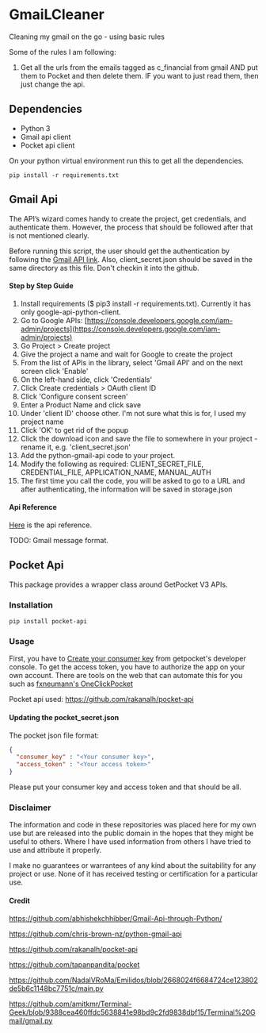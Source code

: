 # GmaiLCleaner
Cleaning my gmail on the go - using basic rules

Some of the rules I am following:

1. Get all the urls from the emails tagged as c_financial from gmail AND put them to Pocket and then delete them.
   IF you want to just read them, then just change the api.


## Dependencies

- Python 3
- Gmail api client
- Pocket api client

On your python virtual environment run this to get all the dependencies.

```pip install -r requirements.txt```


## Gmail Api

The API’s wizard comes handy to create the project, get credentials, and authenticate them. However, the process that should be followed after that is not mentioned clearly.

Before running this script, the user should get the authentication by following 
the [Gmail API link](https://developers.google.com/gmail/api/quickstart/python).
Also, client_secret.json should be saved in the same directory as this file. Don't checkin it into the github. 

#### Step by Step Guide

1. Install requirements ($ pip3 install -r requirements.txt). Currently it has only google-api-python-client.
2. Go to Google APIs: [https://console.developers.google.com/iam-admin/projects](https://console.developers.google.com/iam-admin/projects)
3. Go Project > Create project
4. Give the project a name and wait for Google to create the project
5. From the list of APIs in the library, select 'Gmail API' and on the next screen click 'Enable'
6. On the left-hand side, click 'Credentials'
7. Click Create credentials > OAuth client ID
8. Click 'Configure consent screen'
9. Enter a Product Name and click save
10. Under 'client ID' choose other. I'm not sure what this is for, I used my project name
11. Click 'OK' to get rid of the popup
12. Click the download icon and save the file to somewhere in your project - rename it, e.g. 'client_secret.json'
13. Add the python-gmail-api code to your project.
14. Modify the following as required: CLIENT_SECRET_FILE, CREDENTIAL_FILE, APPLICATION_NAME, MANUAL_AUTH
15. The first time you call the code, you will be asked to go to a URL and after authenticating, the information will be saved in storage.json

#### Api Reference

[Here](https://developers.google.com/gmail/api/v1/reference/) is the api reference.

TODO: Gmail message format.

## Pocket Api
This package provides a wrapper class around GetPocket V3 APIs.

### Installation

```
pip install pocket-api
```

### Usage

First, you have to [Create your consumer key](https://getpocket.com/developer/apps/new) from getpocket's developer console. To get the access token, you have to authorize the app on your own account. There are tools on the web that can automate this for you such as [fxneumann's OneClickPocket](http://reader.fxneumann.de/plugins/oneclickpocket/auth.php)

Pocket api used: https://github.com/rakanalh/pocket-api

#### Updating the pocket_secret.json
The pocket json file format:
```json
{
  "consumer_key" : "<Your consumer key>",
  "access_token" : "<Your access token>"
}
```
Please put your consumer key and access token and that should be all.


### Disclaimer
The information and code in these repositories was placed here for my own use but are released into the public domain in the hopes that they might be useful to others. Where I have used information from others I have tried to use and attribute it properly.

I make no guarantees or warrantees of any kind about the suitability for any project or use. None of it has received testing or certification for a particular use.

#### Credit

https://github.com/abhishekchhibber/Gmail-Api-through-Python/

https://github.com/chris-brown-nz/python-gmail-api

https://github.com/rakanalh/pocket-api

https://github.com/tapanpandita/pocket

https://github.com/NadalVRoMa/Emilidos/blob/2668024f6684724ce123802de5b6c1148bc7751c/main.py

https://github.com/amitkmr/Terminal-Geek/blob/9388cea460ffdc5638841e98bd9c2fd9838dbf15/Terminal%20Gmail/gmail.py